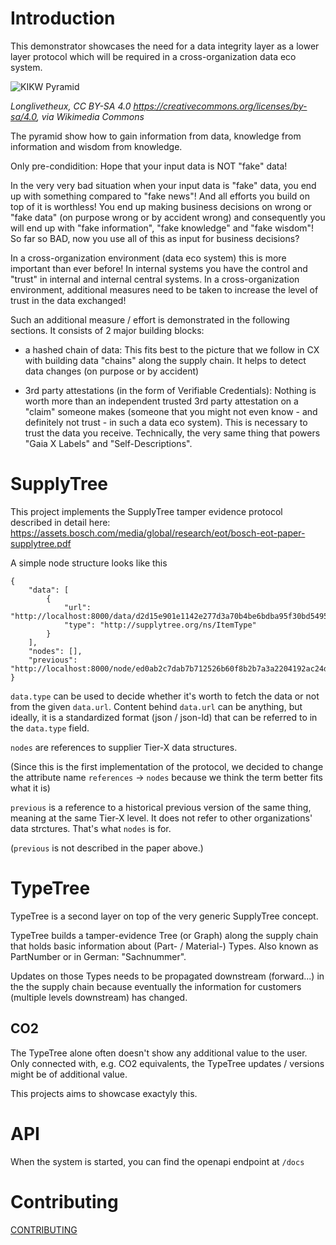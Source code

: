 
# Introduction

This demonstrator showcases the need for a data integrity layer as a lower layer protocol which will be required in a cross-organization data eco system.


![KIKW Pyramid](https://upload.wikimedia.org/wikipedia/commons/thumb/0/06/DIKW_Pyramid.svg/308px-DIKW_Pyramid.svg.png)

*Longlivetheux, CC BY-SA 4.0 <https://creativecommons.org/licenses/by-sa/4.0>, via Wikimedia Commons*

The pyramid show how to gain information from data, knowledge from information and wisdom from knowledge.

Only pre-condidition: Hope that your input data is NOT "fake" data!

In the very very bad situation when your input data is "fake" data, you end up with something compared to "fake news"! And all efforts you build on top of it is worthless! You end up making business decisions on wrong or "fake data" (on purpose wrong or by accident wrong) and consequently you will end up with "fake information", "fake knowledge" and "fake wisdom"! So far so BAD, now you use all of this as input for business decisions?

In a cross-organization environment (data eco system) this is more important than ever before! In internal systems you have the control and "trust" in internal and internal central systems. In a cross-organization environment, additional measures need to be taken to increase the level of trust in the data exchanged!



Such an additional measure / effort is demonstrated in the following sections. It consists of 2 major building blocks:

- a hashed chain of data: This fits best to the picture that we follow in CX with building data "chains" along the supply chain. It helps to detect data changes (on purpose or by accident)

- 3rd party attestations (in the form of Verifiable Credentials): Nothing is worth more than an independent trusted 3rd party attestation on a "claim" someone makes (someone that you might not even know  - and definitely not trust - in such a data eco system). This is necessary to trust the data you receive. Technically, the very same thing that powers "Gaia X Labels" and "Self-Descriptions".

# SupplyTree
This project implements the SupplyTree tamper evidence protocol described in detail here:
https://assets.bosch.com/media/global/research/eot/bosch-eot-paper-supplytree.pdf

A simple node structure looks like this
```
{
    "data": [
        {
            "url": "http://localhost:8000/data/d2d15e901e1142e277d3a70b4be6bdba95f30bd5495597127a261a65fe206cb1",
            "type": "http://supplytree.org/ns/ItemType"
        }
    ],
    "nodes": [],
    "previous": "http://localhost:8000/node/ed0ab2c7dab7b712526b60f8b2b7a3a2204192ac24d3a21aa6821574ef8189ec"
}
```
`data.type` can be used to decide whether it's worth to fetch the data or not from the given `data.url`.
Content behind `data.url` can be anything, but ideally, it is a standardized format (json / json-ld) that can be referred to in the `data.type` field.

`nodes` are references to supplier Tier-X data structures.

(Since this is the first implementation of the protocol, we decided to change the attribute name `references` -> `nodes` because we think the term better fits what it is)

`previous` is a reference to a historical previous version of the same thing, meaning at the same Tier-X level.
It does not refer to other organizations' data strctures. That's what `nodes` is for.

(`previous` is not described in the paper above.)

# TypeTree
TypeTree is a second layer on top of the very generic SupplyTree concept.

TypeTree builds a tamper-evidence Tree (or Graph) along the supply chain that holds basic information about (Part- / Material-) Types. Also known as PartNumber or in German: "Sachnummer".

Updates on those Types needs to be propagated downstream (forward...) in the the supply chain because eventually the information for customers (multiple levels downstream) has changed.

## CO2
The TypeTree alone often doesn't show any additional value to the user. Only connected with, e.g. CO2 equivalents, the TypeTree updates / versions might be of additional value.

This projects aims to showcase exactyly this.

# API
When the system is started, you can find the openapi endpoint at `/docs`

# Contributing
[CONTRIBUTING](./CONTRIBUTING.md)
